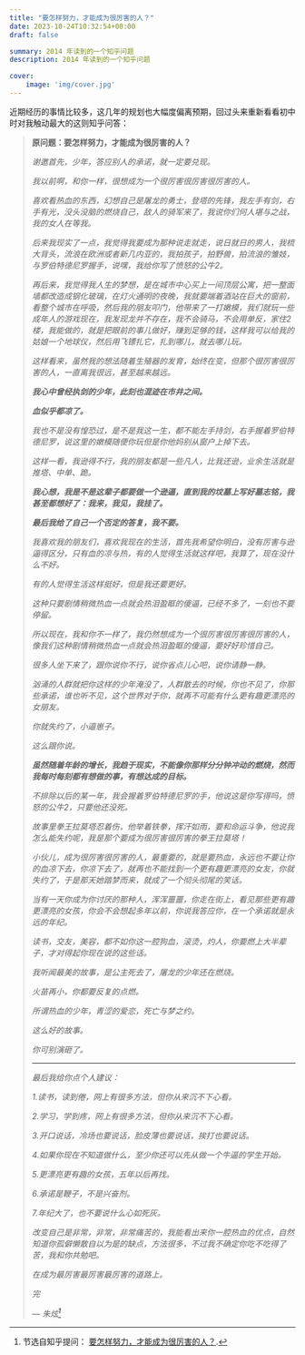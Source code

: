 ```yaml
---
title: "要怎样努力，才能成为很厉害的人？"
date: 2023-10-24T10:32:54+08:00
draft: false

summary: 2014 年读到的一个知乎问题
description: 2014 年读到的一个知乎问题

cover: 
    image: 'img/cover.jpg'
---
```


近期经历的事情比较多，这几年的规划也大幅度偏离预期，回过头来重新看看初中时对我触动最大的这则知乎问答：

> **原问题：要怎样努力，才能成为很厉害的人？**
>
> *谢邀首先，少年，答应别人的承诺，就一定要兑现。*
>
> *我以前啊，和你一样，很想成为一个很厉害很厉害很厉害的人。*
>
> *喜欢看热血的东西，幻想自己是屠龙的勇士，登塔的先锋，我左手有剑，右手有光，没头没脑的燃烧自己，敌人的骑军来了，我说你们何人堪与之战，我的女人在等我。*
>
> *后来我现实了一点，我觉得我要成为那种说走就走，说日就日的男人，我梳大背头，流浪在欧洲或者新几内亚的，我拍孩子，拍野兽，拍流浪的雏妓，与罗伯特德尼罗握手，说嘿，我给你写了愤怒的公牛2。*
>
> *再后来，我觉得我人生的梦想，是在城市中心买上一间顶层公寓，把一整面墙都改造成钢化玻璃，在灯火通明的夜晚，我就要端着酒站在巨大的窗前，看整个城市在呼吸，然后我的朋友叩门，他带来了一打嫩模，我们就玩一些成年人的游戏现在，我发现龙并不存在，我不会骑马，不会用单反，家住2楼，我能做的，就是把眼前的事儿做好，赚到足够的钱，这样我可以给我的姑娘一个地球仪，然后用飞镖扎它，扎到哪儿，就去哪儿玩。*
>
> *这样看来，虽然我的想法随着生殖器的发育，始终在变，但那个很厉害很厉害的人，一直离我很远，甚至越来越远。*
>
> ***我心中曾经执剑的少年，此刻也混迹在市井之间。***
>
> ***血似乎都凉了。***
>
> *我也不是没有惶恐过，是不是我这一生，都不能左手持剑，右手握着罗伯特德尼罗，说这里的嫩模随便你玩但是你他妈别从窗户上掉下去。*
>
> *这样一看，我逊得不行，我的朋友都是一些凡人，比我还逊，业余生活就是推塔、中单、跪。*
>
> ***我心想，我是不是这辈子都要做一个逊逼，直到我的坟墓上写好墓志铭，我甚至都想好了：我来，我见，我挂了。***
>
> ***最后我给了自己一个否定的答复，我不要。***
>
> *我喜欢我的朋友们，喜欢我现在的生活，首先我希望你明白，没有厉害与逊逼得区分，只有血的凉与热，有的人觉得生活就这样吧，我算了，现在没什么不好。*
>
> *有的人觉得生活这样挺好，但是我还要更好。*
>
> *这种只要剧情稍微热血一点就会热泪盈眶的傻逼，已经不多了，一刻也不要停留。*
>
> *所以现在，我和你不一样了，我仍然想成为一个很厉害很厉害很厉害的人，像我们这种剧情稍微热血一点就会热泪盈眶的傻逼，要好好珍惜自己。*
>
> *很多人坐下来了，跟你说你不行，说你省点儿心吧，说你请静一静。*
>
> *汹涌的人群就把你这样的少年淹没了，人群散去的时候，你也不见了，你那些承诺，谁也听不见，这个世界对于你，就再不可能有什么更有趣更漂亮的女朋友。*
>
> *你就失约了，小逼崽子。*
>
> *这么跟你说。*
>
> ***虽然随着年龄的增长，我趋于现实，不能像你那样分分钟冲动的燃烧，然而我每时每刻都有想做的事，有想达成的目标。***
>
> *不排除以后的某一年，我会握着罗伯特德尼罗的手，他说这是你写得吗，愤怒的公牛2，只要他还没死。*
>
> *故事里拳王拉莫塔忍着伤，他举着铁拳，挥汗如雨，要和命运斗争，他说我怎么能失约呢，我是那个要成为很厉害很厉害的拳王拉莫塔！*
>
> *小伙儿，成为很厉害很厉害的人，最重要的，就是要热血，永远也不要让你的血凉下去，你凉下去了，就再也不能找到一个更有趣更漂亮的女友，你就失约了，于是那天她踏梦而来，就成了一个彻头彻尾的笑话。*
>
> *当有一天你成为你讨厌的那种人，浑浑噩噩，你走在街上，看见那些更有趣更漂亮的女孩，你会不会想起多年以前，你说我答应你，在一个承诺就是永远的年纪。*
>
> *读书，交友，美容，都不如你这一腔狗血，滚烫，灼人，你要燃上大半辈子，才对得起你现在说的这些话。*
>
> *我听闻最美的故事，是公主死去了，屠龙的少年还在燃烧。*
>
> *火苗再小，你都要反复的点燃。*
>
> *所谓热血的少年，青涩的爱恋，死亡与梦之约。*
>
> *这么好的故事。*
>
> *你可别演砸了。*
>
> ---
>
> *最后我给你点个人建议：*
>
> *1.读书，读到倦，网上有很多方法，但你从来沉不下心看。*
>
> *2.学习，学到疼，网上有很多方法，但你从来沉不下心看。*
>
> *3.开口说话，冷场也要说话，脸皮薄也要说话，挨打也要说话。*
>
> *4.如果你现在不知道做什么，至少你还可以先从做一个牛逼的学生开始。*
>
> *5.更漂亮更有趣的女孩，五年以后再找。*
>
> *6.承诺是鞭子，不是兴奋剂。*
>
> *7.年纪大了，也不要说什么心如死灰。*
>
> *改变自己是非常，非常，非常痛苦的，我能看出来你一腔热血的优点，自然知道你孤僻懒散自以为是的缺点，方法很多，不过我不确定你吃不吃得了苦，我和你共勉吧。*
>
> *在成为最厉害最厉害最厉害的道路上。*
>
> *完*
>
> — <cite>朱炫[^1]</cite>

[^1]: 节选自知乎提问： [要怎样努力，才能成为很厉害的人？](https://www.zhihu.com/question/22921426/answer/23330366).

